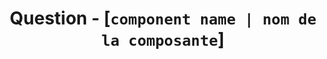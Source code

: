 ---
name: Question | Question
about: Ask for clarification or guidance | Demandez des éclaircissements ou des conseils
title: 'Question - [`component name | nom de la composante`]'
labels: 'question'
assignees: ''

---